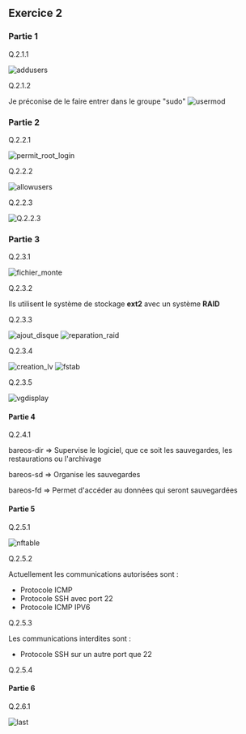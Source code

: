 ## Exercice 2

### Partie 1

Q.2.1.1

![addusers](Ressources/addusers.png)

Q.2.1.2

Je préconise de le faire entrer dans le groupe "sudo"
![usermod](Ressources/usermod.png)

### Partie 2

Q.2.2.1

![permit_root_login](Ressources/permitrootlogin.png)

Q.2.2.2

![allowusers](Ressources/allowusers.png)

Q.2.2.3

![Q.2.2.3](Ressources/Q.2.2.3.png)

### Partie 3

Q.2.3.1

![fichier_monte](Ressources/fichier_monte.png)

Q.2.3.2

Ils utilisent le système de stockage **ext2** avec un système **RAID**

Q.2.3.3

![ajout_disque](Ressources/ajout_disque.png)
![reparation_raid](Ressources/reparation_raid.png)

Q.2.3.4

![creation_lv](Ressources/creation_lv.png)
![fstab](Ressources/fstab.png)

Q.2.3.5

![vgdisplay](Ressources/vgdisplay.png)

#### Partie 4

Q.2.4.1

bareos-dir => Supervise le logiciel, que ce soit les sauvegardes, les restaurations ou l'archivage

bareos-sd => Organise les sauvegardes

bareos-fd => Permet d'accéder au données qui seront sauvegardées

#### Partie 5

Q.2.5.1

![nftable](Ressources/nftable.png)

Q.2.5.2

Actuellement les communications autorisées sont :
- Protocole ICMP
- Protocole SSH avec port 22
- Protocole ICMP IPV6

Q.2.5.3

Les communications interdites sont :
- Protocole SSH sur un autre port que 22


Q.2.5.4


#### Partie 6

Q.2.6.1

![last](Ressources/last.png)











